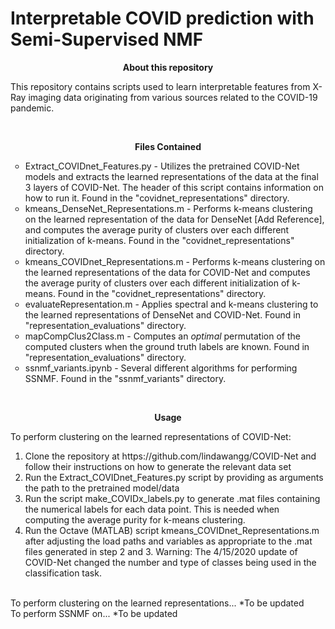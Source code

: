# Interpretable COVID prediction with Semi-Supervised NMF 
<p align="center">
<b>About this repository</b>
<br>
</p>
<p>
This repository contains scripts used to learn interpretable features from X-Ray imaging data originating from various sources related to the COVID-19 pandemic. 
</p>

<br>
<p align="center">
<b>Files Contained</b>
<br>
</p>

<p>
<ul style="list-style-type:circle">
  <li>Extract_COVIDnet_Features.py - Utilizes the pretrained COVID-Net models and extracts the learned representations of the data at the final 3 layers of COVID-Net.  The header of this script contains information on how to run it. Found in the "covidnet_representations" directory.</li>
  <li>kmeans_DenseNet_Representations.m - Performs k-means clustering on the learned representation of the data for DenseNet [Add Reference], and computes the average purity of clusters over each different initialization of k-means.  Found in the "covidnet_representations" directory.  </li>
  <li>kmeans_COVIDnet_Representations.m -  Performs k-means clustering on the learned representations of the data for COVID-Net and computes the average purity of clusters over each different initialization of k-means.  Found in the "covidnet_representations" directory.</li>
  <li>evaluateRepresentation.m - Applies spectral and k-means clustering to the learned representations of DenseNet and COVID-Net. Found in "representation_evaluations" directory.</li>
  <li>mapCompClus2Class.m - Computes an <i>optimal</i> permutation of the computed clusters when the ground truth labels are known. Found in "representation_evaluations" directory.</li>
  <li>ssnmf_variants.ipynb - Several different algorithms for performing SSNMF. Found in the "ssnmf_variants" directory.</li>
</ul>
</p>

<br>
<p align="center">
<b>Usage</b>
<br>
</p>

<p>
To perform clustering on the learned representations of COVID-Net:
  <ol>
    <li> Clone the repository at https://github.com/lindawangg/COVID-Net and follow their instructions on how to generate the relevant data set </li>
    <li> Run the Extract_COVIDnet_Features.py script by providing as arguments the path to the pretrained model/data </li>
    <li> Run the script make_COVIDx_labels.py to generate .mat files containing the numerical labels for each data point.  This is needed when computing the average purity for k-means clustering.</li>
    <li> Run the Octave (MATLAB) script kmeans_COVIDnet_Representations.m after adjusting the load paths and variables as appropriate to the .mat files generated in step 2 and 3.  Warning: The 4/15/2020 update of COVID-Net changed the number and type of classes being used in the classification task.</li>
  </ol>

<br>
To perform clustering on the learned representations... *To be updated


<br>
To perform SSNMF on... *To be updated 
</p>

<!--
<p>
  <ul style="list-style-type:circle">
    <li>jhaddock@math.ucla.edu</li>
    <li>ksmill327@gmail.com</li>
    <li>alona.kryshchenko@csuci.edu</li>
    <li>kleonard.ci@gmail.com</li>
    <li>es5223@nyu.edu</li>
    <li>cwang27@ua.edu</li>
    <li>rachel.grotheer@goucher.edu</li>
    <li>psalanevich@math.ucla.edu</li>
    <li>yotamya@math.ucla.edu</li>
    <li>wenli@math.ucla.edu</li>
    <li>chu@math.ucla.edu</li>
    <li>shaydeu@math.ucla.edu</li>
    <li>mijuahn@gmail.com</li>
    <li>madushani67@gmail.com</li>
    <li>nerutt@gmail.com</li>
    <li>lara.kassab@colostate.edu</li>
    <li>tmerkh@g.ucla.edu*</li>
  </ul>
</p>
-->
